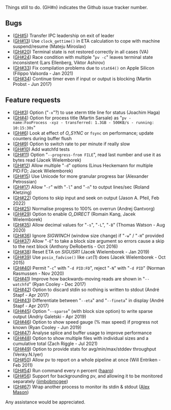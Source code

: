 Things still to do.  (GH#n) indicates the Github issue tracker number.

Bugs
----

 * ([GH#5](https://github.com/a-j-wood/pv/issues/5)) Transfer IPC leadership on exit of leader
 * ([GH#13](https://github.com/a-j-wood/pv/issues/13)) Use `clock_gettime()` in ETA calculation to cope with machine suspend/resume (Mateju Miroslav)
 * ([GH#20](https://github.com/a-j-wood/pv/issues/20)) Terminal state is not restored correctly in all cases (VA)
 * ([GH#24](https://github.com/a-j-wood/pv/issues/24)) Race condition with multiple "`pv -c`" leaves terminal state inconsistent (Lars Ellenberg, Viktor Ashirov)
 * ([GH#33](https://github.com/a-j-wood/pv/issues/33)) Fix compilation problems due to `stat64()` on Apple Silicon (Filippo Valsorda - Jan 2021)
 * ([GH#34](https://github.com/a-j-wood/pv/issues/34)) Continue timer even if input or output is blocking (Martin Probst - Jun 2017)

Feature requests
----------------

 * ([GH#3](https://github.com/a-j-wood/pv/issues/3)) Option ("`-x`"?) to use xterm title line for status (Joachim Haga)
 * ([GH#4](https://github.com/a-j-wood/pv/issues/4)) Option for process title (Martin Sarsale) as "`pv - name:FooProcess -xyz - transferred: 1.3GB - 500KB/s - running: 10:15:30s`"
 * ([GH#6](https://github.com/a-j-wood/pv/issues/6)) Look at effect of *O_SYNC* or `fsync` on performance; update counters during buffer flush
 * ([GH#9](https://github.com/a-j-wood/pv/issues/9)) Option to switch rate to per minute if really slow
 * ([GH#10](https://github.com/a-j-wood/pv/issues/10)) Add watchfd tests
 * ([GH#11](https://github.com/a-j-wood/pv/issues/11)) Option "`--progress-from FILE`", read last number and use it as bytes read (Jacek Wielemborek)
 * ([GH#12](https://github.com/a-j-wood/pv/issues/12)) Allow multiple "`-d`" options (Linus Heckemann for multiple PID:FD; Jacek Wielemborek)
 * ([GH#15](https://github.com/a-j-wood/pv/issues/15)) Use Unicode for more granular progress bar (Alexander Petrossian)
 * ([GH#17](https://github.com/a-j-wood/pv/issues/17)) Allow "`-r`" with "`-l`" and "`-n`" to output lines/sec (Roland Kletzing)
 * ([GH#22](https://github.com/a-j-wood/pv/issues/22)) Options to skip input and seek on output (Jason A. Pfeil, Feb 2022)
 * ([GH#25](https://github.com/a-j-wood/pv/issues/25)) Normalise progress to 100% on overrun (Andrej Gantvorg)
 * ([GH#29](https://github.com/a-j-wood/pv/issues/29)) Option to enable *O_DIRECT* (Romain Kang, Jacek Wielemborek)
 * ([GH#35](https://github.com/a-j-wood/pv/issues/35)) Allow decimal values for "`-s`", "`-L`", "`-B`" (Thomas Watson - Aug 2020)
 * ([GH#36](https://github.com/a-j-wood/pv/issues/36)) Ignore *SIGWINCH* (window size change) if "`-w`" / "`-H`" provided
 * ([GH#37](https://github.com/a-j-wood/pv/issues/37)) Allow "`-E`" to take a block size argument so errors cause a skip to the next block (Anthony DeRobertis - Oct 2016)
 * ([GH#38](https://github.com/a-j-wood/pv/issues/38)) Reset ETA on *SIGUSR1* (Jacek Wielemborek - Jan 2019)
 * ([GH#39](https://github.com/a-j-wood/pv/issues/39)) Use `posix_fadvise()` like `cat`(1) does (Jacek Wielemborek - Oct 2015)
 * ([GH#40](https://github.com/a-j-wood/pv/issues/40)) Permit "`-c`" with "`-d PID:FD`", reject "`-N`" with "`-d PID`" (Norman Rasmussen - Nov 2020)
 * ([GH#41](https://github.com/a-j-wood/pv/issues/41)) Improve how backwards-moving reads are shown in "`--watchfd`" (Ryan Cooley - Dec 2017)
 * ([GH#42](https://github.com/a-j-wood/pv/issues/42)) Option to discard stdin so nothing is written to stdout (André Stapf - Apr 2017)
 * ([GH#43](https://github.com/a-j-wood/pv/issues/43)) Differentiate between "`--eta`" and "`--fineta`" in display (André Stapf - Apr 2017)
 * ([GH#45](https://github.com/a-j-wood/pv/issues/45)) Option "`--sparse`" (with block size option) to write sparse output (Andriy Galetski - Apr 2019)
 * ([GH#46](https://github.com/a-j-wood/pv/issues/46)) Option to show speed gauge (% max speed) if progress not known (Ryan Cooley - Jun 2019)
 * ([GH#47](https://github.com/a-j-wood/pv/issues/47)) Analyse splice and buffer usage to improve performance
 * ([GH#48](https://github.com/a-j-wood/pv/issues/48)) Option to show multiple files with individual sizes and a cumulative total (Zach Riggle - Jul 2021)
 * ([GH#49](https://github.com/a-j-wood/pv/issues/49)) Option to provide stats for avg/min/max/stddev throughput (Venky.N.Iyer)
 * ([GH#50](https://github.com/a-j-wood/pv/issues/50)) Allow pv to report on a whole pipeline at once (Will Entriken - Feb 2011)
 * ([GH#54](https://github.com/a-j-wood/pv/issues/54)) Run command every n percent ([haarp](https://github.com/haarp))
 * ([GH#56](https://github.com/a-j-wood/pv/issues/56)) Support for backgrounding pv, and allowing it to be monitored separately ([jimbobmcgee](https://github.com/jimbobmcgee))
 * ([GH#67](https://github.com/a-j-wood/pv/issues/67)) Wrap another process to monitor its stdin & stdout ([Alex Mason](https://github.com/axman6))

Any assistance would be appreciated.
